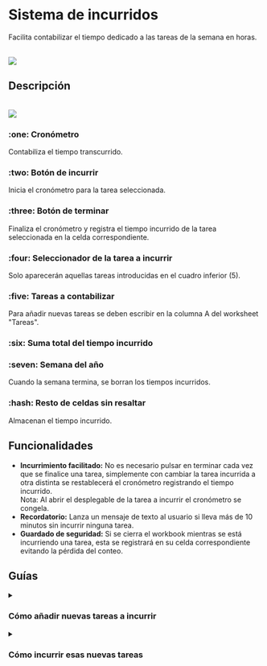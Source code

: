 # Sistema de incurridos
Facilita contabilizar el tiempo dedicado a las tareas de la semana en horas.

<br/>

<img src="https://github.com/bitasuperactive/SistemaDeIncurridos/blob/main/doc/demostracion.gif"/>


## Descripción
<br/>
<img src="https://github.com/bitasuperactive/SistemaDeIncurridos/blob/main/doc/descripcion.png">

<h3>:one: Cronómetro</h3>
Contabiliza el tiempo transcurrido.
<h3>:two: Botón de incurrir</h3>
Inicia el cronómetro para la tarea seleccionada.
<h3>:three: Botón de terminar</h3>
Finaliza el cronómetro y registra el tiempo incurrido de la tarea seleccionada en la celda correspondiente.
<h3>:four: Seleccionador de la tarea a incurrir</h3>
Solo aparecerán aquellas tareas introducidas en el cuadro inferior (5).
<h3>:five: Tareas a contabilizar</h3>
Para añadir nuevas tareas se deben escribir en la columna A del worksheet "Tareas".
<h3>:six: Suma total del tiempo incurrido</h3>
<h3>:seven: Semana del año</h3>
Cuando la semana termina, se borran los tiempos incurridos.
<h3>:hash: Resto de celdas sin resaltar</h3>
Almacenan el tiempo incurrido.

<br/>


## Funcionalidades
 - <b>Incurrimiento facilitado:</b> No es necesario pulsar en terminar cada vez que se finalice una tarea, simplemente con cambiar la tarea incurrida a otra distinta se restablecerá el cronómetro registrando el tiempo incurrido.  
 Nota: Al abrir el desplegable de la tarea a incurrir el cronómetro se congela.
 - <b>Recordatorio:</b> Lanza un mensaje de texto al usuario si lleva más de 10 minutos sin incurrir ninguna tarea.
 - <b>Guardado de seguridad:</b> Si se cierra el workbook mientras se está incurriendo una tarea, esta se registrará en su celda correspondiente evitando la pérdida del conteo.


## Guías

<details><summary> <h3>Cómo añadir nuevas tareas a incurrir</h3></summary>
<img src="https://github.com/bitasuperactive/SistemaDeIncurridos/blob/main/doc/como_a%C3%B1adir_nuevas_tareas.gif">
</details>

<details><summary> <h3>Cómo incurrir esas nuevas tareas</h3></summary>
<img src="https://github.com/bitasuperactive/SistemaDeIncurridos/blob/main/doc/como_incurrir_nuevas_tareas.gif">
</details>

